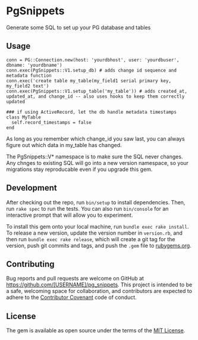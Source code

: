 # PgSnippets

Generate some SQL to set up your PG database and tables

## Usage

```
conn = PG::Connection.new(host: 'yourdbhost', user: 'yourdbuser', dbname: 'yourdbname')
conn.exec(PgSnippets::V1.setup_db) # adds change id sequence and metadata function
conn.exec('create table my_table(my_field1 serial primary key, my_field2 text')
conn.exec(PgSnippets::V1.setup_table('my_table')) # adds created_at, updated_at, and change_id -- also uses hooks to keep them correctly updated

### if using ActiveRecord, let the db handle metadata timestamps
class MyTable
  self.record_timestamps = false
end
```

As long as you remember which change_id you saw last, you can always figure out which data in my_table has changed.

The PgSnippets::V* namespace is to make sure the SQL never changes. Any chnges to existing SQL will go into a new version namespace, so your migrations stay reproducable even if you upgrade this gem.

## Development

After checking out the repo, run `bin/setup` to install dependencies. Then, run `rake spec` to run the tests. You can also run `bin/console` for an interactive prompt that will allow you to experiment.

To install this gem onto your local machine, run `bundle exec rake install`. To release a new version, update the version number in `version.rb`, and then run `bundle exec rake release`, which will create a git tag for the version, push git commits and tags, and push the `.gem` file to [rubygems.org](https://rubygems.org).

## Contributing

Bug reports and pull requests are welcome on GitHub at https://github.com/[USERNAME]/pg_snippets. This project is intended to be a safe, welcoming space for collaboration, and contributors are expected to adhere to the [Contributor Covenant](http://contributor-covenant.org) code of conduct.


## License

The gem is available as open source under the terms of the [MIT License](http://opensource.org/licenses/MIT).

